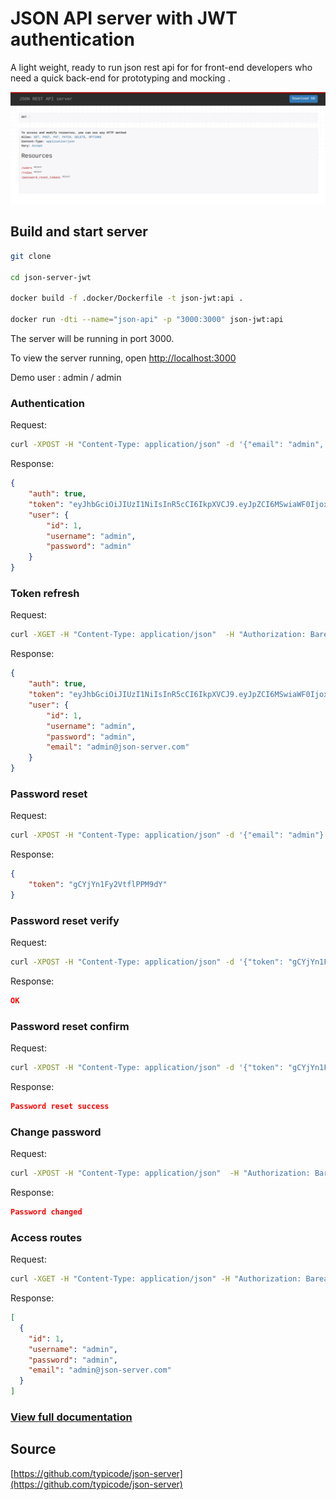 # JSON API server with JWT authentication

A light weight, ready to run json rest api for for front-end developers who need a quick back-end for prototyping and mocking .

![banner](./banner.png)

## Build and start server

```bash
git clone

cd json-server-jwt

docker build -f .docker/Dockerfile -t json-jwt:api .

docker run -dti --name="json-api" -p "3000:3000" json-jwt:api
```

The server will be running in port 3000. 

To view the server running, open [http://localhost:3000](http://localhost:3000)

Demo user : admin / admin

### Authentication
Request:
```bash
curl -XPOST -H "Content-Type: application/json" -d '{"email": "admin", "password": "admin"}' http://localhost:3000/api-token-auth 
```
Response:
```json
{
    "auth": true,
    "token": "eyJhbGciOiJIUzI1NiIsInR5cCI6IkpXVCJ9.eyJpZCI6MSwiaWF0IjoxNTMwMjU5MzE3LCJleHAiOjE1MzAzNDU3MTd9.z_mknTvzY_hl4ulxNSEvn6MqHLrlcyALvsyih1oJGyA",
    "user": {
        "id": 1,
        "username": "admin",
        "password": "admin"
    }
}
```

### Token refresh
Request:
```bash
curl -XGET -H "Content-Type: application/json"  -H "Authorization: Barear eyJhbGciOiJIUzI1NiIsInR5cCI6IkpXVCJ9.eyJpZCI6MSwiaWF0IjoxNTMwMjU5MzE3LCJleHAiOjE1MzAzNDU3MTd9.z_mknTvzY_hl4ulxNSEvn6MqHLrlcyALvsyih1oJGyA" http://localhost:3000/api-token-refresh 
```
Response:
```json
{
    "auth": true,
    "token": "eyJhbGciOiJIUzI1NiIsInR5cCI6IkpXVCJ9.eyJpZCI6MSwiaWF0IjoxNTMwMjU5ODEzLCJleHAiOjE1MzAzNDYyMTN9.vL_WvjzLDT2rCmIWJJh6lQGSyhPfEFuaqQeG6s31zzY",
    "user": {
        "id": 1,
        "username": "admin",
        "password": "admin",
        "email": "admin@json-server.com"
    }
}
```

### Password reset
Request:
```bash
curl -XPOST -H "Content-Type: application/json" -d '{"email": "admin"}' http://localhost:3000/api-password-reset
```
Response:
```json
{
    "token": "gCYjYn1Fy2VtflPPM9dY"
}
```

### Password reset verify
Request:
```bash
curl -XPOST -H "Content-Type: application/json" -d '{"token": "gCYjYn1Fy2VtflPPM9dY"}' http://localhost:3000/api-password-reset-verify
```
Response:
```json
OK
```

### Password reset confirm
Request:
```bash
curl -XPOST -H "Content-Type: application/json" -d '{"token": "gCYjYn1Fy2VtflPPM9dY", "new_password": "admin123"}' http://localhost:3000/api-password-reset-confirm
```
Response:
```json
Password reset success
```

### Change password
Request:
```bash
curl -XPOST -H "Content-Type: application/json"  -H "Authorization: Barear eyJhbGciOiJIUzI1NiIsInR5cCI6IkpXVCJ9.eyJpZCI6MSwiaWF0IjoxNTMwMjU5MzE3LCJleHAiOjE1MzAzNDU3MTd9.z_mknTvzY_hl4ulxNSEvn6MqHLrlcyALvsyih1oJGyA" -d '{"password": "admin123", "new_password": "admin"}' http://localhost:3000/users/change-password 
```
Response:
```json
Password changed
```

### Access routes
Request:
```bash
curl -XGET -H "Content-Type: application/json" -H "Authorization: Barear eyJhbGciOiJIUzI1NiIsInR5cCI6IkpXVCJ9.eyJpZCI6MSwiaWF0IjoxNTMwMjU5MzE3LCJleHAiOjE1MzAzNDU3MTd9.z_mknTvzY_hl4ulxNSEvn6MqHLrlcyALvsyih1oJGyA" http://localhost:3000/users
```
Response:
```json
[
  {
    "id": 1,
    "username": "admin",
    "password": "admin",
    "email": "admin@json-server.com"
  }
]
```

### [View full documentation](https://github.com/typicode/json-server/blob/master/README.md)

## Source

[https://github.com/typicode/json-server](https://github.com/typicode/json-server)